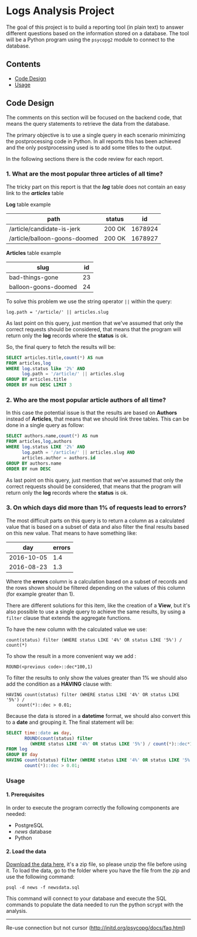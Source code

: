 # Logs Analysis Project

The goal of this project is to build a reporting tool (in plain text) to answer different questions based on the information stored on a database. The tool will be a Python program using the `psycopg2` module to connect to the database.

## Contents

- [Code Design](#code-design) 
- [Usage](#usage)

## Code Design

The comments on this section will be focused on the backend code, that means the query statements to retrieve the data from the database.

The primary objective is to use a single query in each scenario minimizing the postprocessing code in Python. In all reports this has been achieved and the only postprocessing used is to add some titles to the output.

In the following sections there is the code review for each report.

### 1. What are the most popular three articles of all time?
The tricky part on this report is that the ***log*** table does not contain an easy link to the ***articles*** table

**Log** table example

| path | status | id |
| ------------- | ------------- | ------------- |
| /article/candidate-is-jerk | 200 OK | 1678924 |
| /article/balloon-goons-doomed | 200 OK | 1678927 |


**Articles** table example

| slug | id |
| ------------- | ------------- |
| bad-things-gone | 23 |
| balloon-goons-doomed | 24 |

To solve this problem we use the string operator `||` within the query:

`log.path = '/article/' || articles.slug` 

As last point on this query, just mention that we've assumed that only the correct requests should be considered, that means that the program will return only the **log** records where the **status** is ok.

So, the final query to fetch the results will be:

```SQL
SELECT articles.title,count(*) AS num
FROM articles,log
WHERE log.status like '2%' AND
      log.path = '/article/' || articles.slug
GROUP BY articles.title
ORDER BY num DESC LIMIT 3
``` 

### 2. Who are the most popular article authors of all time?
In this case the potential issue is that the results are based on **Authors** instead of **Articles**, that means that we should link three tables. This can be done in a single query as follow:

```SQL
SELECT authors.name,count(*) AS num
FROM articles,log,authors
WHERE log.status LIKE '2%' AND
      log.path = '/article/' || articles.slug AND
      articles.author = authors.id
GROUP BY authors.name
ORDER BY num DESC
```

As last point on this query, just mention that we've assumed that only the correct requests should be considered, that means that the program will return only the **log** records where the **status** is ok.

### 3. On which days did more than 1% of requests lead to errors?
The most difficult parts on this query is to return a column as a calculated value that is based on a subset of data and also filter the final results based on this new value. That means to have something like:

| day | errors |
| ------------- | ------------- |
| 2016-10-05 | 1.4 |
| 2016-08-23 | 1.3 |

Where the **errors** column is a calculation based on a subset of records and the rows shown should be filtered depending on the values of this column (for example greater than 1).

There are different solutions for this item, like the creation of a **View**, but it's also possible to use a single query to achieve the same results, by using a `filter` clause that extends the aggregate functions.

To have the new column with the calculated value we use:
```
count(status) filter (WHERE status LIKE '4%' OR status LIKE '5%') / count(*)
```
To show the result in a more convenient way we add :
```
ROUND(<previous code>::dec*100,1) 
```
To filter the results to only show the values greater than 1% we should also add the condition as a **HAVING** clause with:
```
HAVING count(status) filter (WHERE status LIKE '4%' OR status LIKE '5%') / 
    count(*)::dec > 0.01;
```
Because the data is stored in a **datetime** format, we should also convert this to a **date** and grouping it. The final statement will be:
```SQL
SELECT time::date as day, 
       ROUND(count(status) filter
         (WHERE status LIKE '4%' OR status LIKE '5%') / count(*)::dec*100,1)
FROM log
GROUP BY day
HAVING count(status) filter (WHERE status LIKE '4%' OR status LIKE '5%') / 
       count(*)::dec > 0.01;
```

### Usage

#### 1. Prerequisites

In order to execute the program correctly the following components are needed:
- PostgreSQL
- *news* database
- Python

#### 2. Load the data

[Download the data here](https://www.dropbox.com/s/rhsf1vj1tsr2to8/newsdata.zip?dl=0), it's a zip file, so please unzip the file before using it.
To load the data, go to the folder where you have the file from the zip and use the following command:

`psql -d news -f newsdata.sql` 

This command will connect to your database and execute the SQL commands to populate the data needed to run the python scrypt with the analysis.


-----


Re-use connection but not cursor (http://initd.org/psycopg/docs/faq.html)